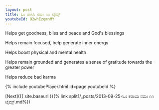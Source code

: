 ```yaml
---
layout: post
title: ಓಂ ವಾಸಿನಿ ನಮಃ ೧೧ ಟೈಮ್ಸ್
youtubeId: O2whEzqmnMY
---
```

 
 
Helps get goodness, bliss and peace and God's blessings
 
Helps remain focused, help generate inner energy 
 
Helps boost physical and mental health 
 
Helps remain grounded and generates a sense of gratitude towards the greater power 
 
Helps reduce bad karma
 
 
 
 


{% include youtubePlayer.html id=page.youtubeId %}
 
[Next]({{ site.baseurl }}{% link  split1/_posts/2013-09-25-ಓಂ ಕರಾಯ ನಮಃ ೧೧ ಟೈಮ್ಸ್.md%})
 

